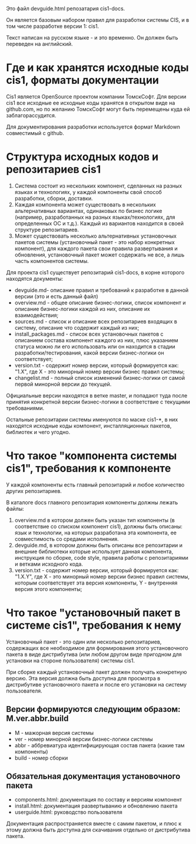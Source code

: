 Это файл devguide.html репозатария cis1-docs. 

Он является базовым набором правил для разработки системы CIS, и в том числе разработке версии 1: cis1.

Текст написан на русском языке - и это временно. Он должен быть переведен на английский.


# Где и как хранятся исходные коды cis1, форматы документации

Cis1 является OpenSource проектом компании ТомскСофт. Для версии cis1 все исходные ее исходные коды хранятся в открытом виде на github.com, но по желанию ТомскСофт могут быть перемещены куда ей заблагорассудится.

Для документирования разработки используется формат Markdown совместимый с github.


# Структура исходных кодов и репозитариев cis1

1.  Система состоит из нескольких компонент, сделанных на разных языках и технологиях, у каждой компоненты свой способ разработки, сборки, доставки.
2.  Каждая компонента может существовать в нескольких альтернативных вариантах, одинаковых по бизнес логике (например, разработанных на разных языках/технологиях, для определенных ОС и т.д.). Каждый из вариантов находится в своей структуре репозитариев.
3.  Может существовать несколько альтернативных установочных пакетов системы (установочный пакет - это набор конкретных компонент), для каждого пакета свои правила развертывания и обновления, установочный пакет может содержать не все, а лишь часть компонентов системы.

Для проекта cis1 существует репозитарий cis1-docs, в корне которого находятся документы:

*   devguide.md- описание правил и требований к разработке в данной версии (это и есть данный файл)
*   overview.md - общее описание бизнес-логики, список компонент и описание бизнес-логики каждой из них, описание их взаимодействия;
*   sources.md - список и описание всех репозитариев входящих в систему, описание что содержит каждый из них;
*   install_packages.md - список всех установочных пакетов с описанием состава компонент каждого из них, плюс указанием статуса можно ли его использовать или он находится в стадии разработки/тестирования, какой версии бизнес-логики он соответствует;
*   version.txt - содержит номер версии, который формируется как: "1.Х", где X - это минорный номер версии бизнес правил системы;
*   changelist.md - полный список изменений бизнес-логики от самой первой минорной версии до текущей.

Официальные версии находятся в ветке master, и попадают туда после принятия конкретной версии бизнес-логики в соответствие с текущими требованиями.

Остальные репозитарии системы именуются по маске cis1-\*, в них находятся исходные коды компонент, инсталляционных пакетов, библиотек и чего угодно.

# Что такое "компонента системы cis1", требования к компоненте

У каждой компоненты есть главный репозитарий и любое количество других репозитариев.

В каталоге docs главного репозитария компоненты должны лежать файлы:

1.  overview.md в котором должен быть указан тип компоненты (в соответствие со списком компонент cis1), должны быть описаны: язык и технологии, на которых разработана эта компонента, ее совместимость со средами исполнения.
2.  devguide.md, в котором должны быть описаны все репозитарии и внешние библиотеки которые использует данная компонента, инструкция по сборке, code style, правила работы с репозитариями и ветками исходного кода.
3.  version.txt - содержит номер версии, который формируется как: "1.Х.Y", где X - это минорный номер версии бизнес правил системы, которым соответствует эта версия компоненты, Y - внутренняя версия этого компоненты;

# Что такое "установочный пакет в системе cis1", требования к нему

Установочный пакет - это один или несколько репозитариев, содержащих все необходимое для формирования этого установочного пакета в виде дистрибутива (или любом другом виде пригодном для установки на стороне пользователя) системы cis1.

При сборке каждый установочный пакет должен получать конкретную версию. Эта версия должна быть доступна для просмотра в дистрибутиве установочного пакета и после его установки на систему пользователя.

## Версии формируются следующим образом: M.ver.abbr.build

*   M - мажорная версия системы
*   ver - номер минорной версии бизнес-логики системы
*   abbr - аббревиатура идентифицирующая состав пакета (какие там компоненты)
*   build - номер сборки

## Обязательная документация установочного пакета

*   components.html: документация по составу и версиям компонент
*   install.html: документация развертыванию и обновлению пакета
*   userguide.html: руководство пользователя

Документация распространяется вместе с самим пакетом, и плюс к этому должна быть доступна для скачивания отдельно от дистрибутива пакета.
